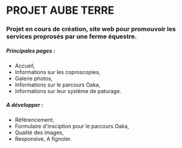 # PROJET AUBE TERRE

### Projet en cours de création, site web pour promouvoir les services proprosés par une ferme équestre.

##### Principales pages :
* Accueil,
* Informations sur les coproscopies,
* Galerie photos,
* Informations sur le parcours Oaka,
* Informations sur leur système de paturage.

##### A développer :
* Référencement,
* Formulaire d'insciption pour le parcours Oaka,
* Qualité des images,
* Responsive,
A fignoler.
